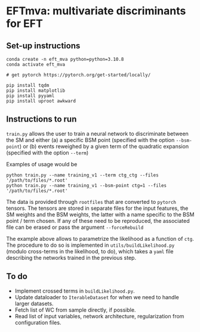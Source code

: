 # EFTmva: multivariate discriminants for EFT

## Set-up instructions

```
conda create -n eft_mva python=python=3.10.8
conda activate eft_mva

# get pytorch https://pytorch.org/get-started/locally/

pip install tqdm
pip install matplotlib
pip install pyyaml
pip install uproot awkward

```

## Instructions to run

`train.py` allows the user to train a neural network to discriminate between the SM and either (a) a specific BSM point (specified with the option `--bsm-point`) or (b) events reweighed by a given term of the quadratic expansion (specified with the option `--term`)

Examples of usage would be 

```
python train.py --name training_v1 --term ctg_ctg --files '/path/to/files/*.root'
python train.py --name training_v1 --bsm-point ctg=1 --files '/path/to/files/*.root'
```

The data is provided through `rootfiles` that are converted to `pytorch` tensors. The tensors are stored in separate files for the input features, the SM weights and the BSM weights, the latter with a name specific to the BSM point / term chosen. If any of these need to be reproduced, the associated file can be erased or pass the argument `--forceRebuild`


The example above allows to parametrize the likelihood as a function of `ctg`. The procedure to do so is implemented in `utils/buildLikelihood.py` (modulo cross-terms in the likelihood, to do), which takes a `yaml` file describing the networks trained in the previous step.

## To do

* Implement crossed terms in `buildLikelihood.py`.
* Update dataloader to `IterableDataset` for when we need to handle larger datasets.
* Fetch list of WC from sample directly, if possible.
* Read list of input variables, network architecture, regularization from configuration files.
